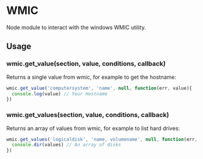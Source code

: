 # WMIC

Node module to interact with the windows WMIC utility.

## Usage

### wmic.get_value(section, value, conditions, callback)

Returns a single value from wmic, for example to get the hostname:

```javascript
wmic.get_value('computersystem', 'name', null, function(err, value){
  console.log(value) // Your Hostname
})
```

### wmic.get_values(section, value, conditions, callback)

Returns an array of values from wmic, for example to list hard drives:

```javascript
wmic.get_values('logicaldisk', 'name, volumename', null, function(err, values){
  console.dir(values) // An array of disks
})
```
